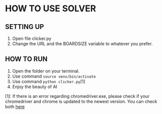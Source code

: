 # HOW TO USE SOLVER
## SETTING UP
1. Open file clicker.py
2. Change the URL and the BOARDSIZE variable to whatever you prefer.

## HOW TO RUN
1. Open the folder on your terminal. 
2. Use command ```source venv/bin/activate```
3. Use command ```python clicker.py```[1]
4. Enjoy the beauty of AI

[1]: If there is an error regarding chromedriver.exe, please check if your chromedriver and chrome is updated to the newest version. You can check both [here](https://googlechromelabs.github.io/chrome-for-testing/)
